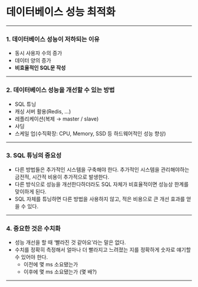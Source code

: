 # 데이터베이스 성능 최적화

---

### 1. 데이터베이스 성능이 저하되는 이유
- 동시 사용자 수의 증가
- 데이터 양의 증가
- **비효율적인 SQL문 작성**

---

### 2. 데이터베이스 성능을 개선할 수 있는 방법
- SQL 튜닝
- 캐싱 서버 활용(Redis, …)
- 레플리케이션(복제 → master / slave)
- 샤딩
- 스케일 업(수직확장: CPU, Memory, SSD 등 하드웨어적인 성능 향상)

---

### 3. SQL 튜닝의 중요성

- 다른 방법들은 추가적인 시스템을 구축해야 한다. 추가적인 시스템을 관리해야하는 금전적, 시간적 비용이 추가적으로 발생한다.
- 다른 방식으로 성능을 개선한다하더라도 SQL 자체가 비효율적이면 성능상 한계를 맞이하게 된다.
- SQL 자체를 튜닝하면 다른 방법을 사용하지 않고, 적은 비용으로 큰 개선 효과를 얻을 수 있다.

---

### 4. 중요한 것은 수치화
- 성능 개선을 할 때 ‘빨라진 것 같아요'라는 말은 없다.
- 수치를 정확히 측정해서 얼마나 더 빨라지고 느려졌는 지를 정확하게 숫자로 얘기할 수 있어야 한다.
    - 이전에 몇 ms 소요됐는가
    - 이후에 몇 ms 소요됐는가 (몇 배?)

---
